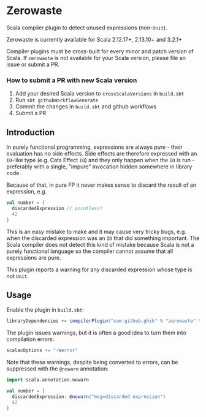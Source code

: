 # Zerowaste

Scala compiler plugin to detect unused expressions (non-`Unit`).

Zerowaste is currently available for Scala 2.12.17+, 2.13.10+ and 3.2.1+

Compiler plugins must be cross-built for every minor and patch version of Scala. If `zerowaste` is not available for your Scala version, please file an issue or submit a PR.

### How to submit a PR with new Scala version

1. Add your desired Scala version to `crossScalaVersions` in `build.sbt`
1. Run `sbt githubWorkflowGenerate`
1. Commit the changes in `build.sbt` and github workflows
1. Submit a PR

## Introduction

In purely functional programming, expressions are always _pure_ - their evaluation has no side effects.
Side effects are therefore expressed with an `IO`-like type (e.g. Cats Effect `IO`) and they only happen when
the `IO` is run - preferably with a single, "impure" invocation hidden somewhere in library code.

Because of that, in pure FP it never makes sense to discard the result of an expression, e.g.

```scala
val number = {
  discardedExpression // pointless!
  42
}
```

This is an easy mistake to make and it may cause very tricky bugs, e.g. when the discarded expression
was an `IO` that did something important. The Scala compiler does not detect this kind of mistake because Scala
is not a purely functional language so the compiler cannot assume that all expressions are pure.

This plugin reports a warning for any discarded expression whose type is not `Unit`.

## Usage

Enable the plugin in `build.sbt`:

```scala
libraryDependencies += compilerPlugin("com.github.ghik" % "zerowaste" % "<version>" cross CrossVersion.full)
```

The plugin issues warnings, but it is often a good idea to turn them into compilation errors:

```scala
scalacOptions += "-Werror"
```

Note that these warnings, despite being converted to errors, can be suppressed with the `@nowarn` annotation:

```scala
import scala.annotation.nowarn

val number = {
  discardedExpression: @nowarn("msg=discarded expression")
  42
}
```
